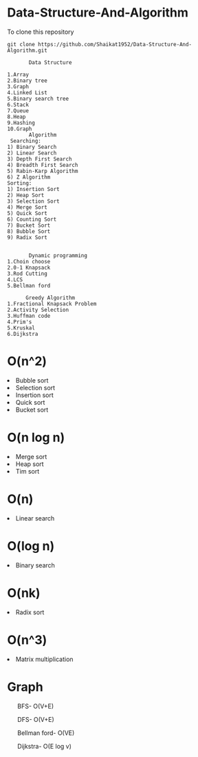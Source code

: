 # Data-Structure-And-Algorithm

To clone this repository
```
git clone https://github.com/Shaikat1952/Data-Structure-And-Algorithm.git
```


```
       Data Structure
       
1.Array
2.Binary tree
3.Graph
4.Linked List
5.Binary search tree
6.Stack
7.Queue
8.Heap
9.Hashing
10.Graph
       Algorithm
 Searching: 
1) Binary Search  
2) Linear Search 
3) Depth First Search  
4) Breadth First Search  
5) Rabin-Karp Algorithm 
6) Z Algorithm 
Sorting: 
1) Insertion Sort 
2) Heap Sort 
3) Selection Sort 
4) Merge Sort 
5) Quick Sort 
6) Counting Sort 
7) Bucket Sort  
8) Bubble Sort  
9) Radix Sort  


       Dynamic programming
1.Choin choose
2.0-1 Knapsack
3.Rod Cutting
4.LCS
5.Bellman ford

      Greedy Algorithm
1.Fractional Knapsack Problem
2.Activity Selection
3.Huffman code
4.Prim's
5.Kruskal
6.Dijkstra
```
<h1>O(n^2)</h1>
<li>Bubble sort<//li>
<li>Selection sort<//li>
<li>Insertion sort<//li>
<li>Quick sort<//li>
<li>Bucket sort<//li>


<h1>O(n log n)</h1>
<li>Merge sort<//li>
<li>Heap sort<//li>
<li>Tim sort<//li>


<h1>O(n)</h1>
<li>Linear search<//li>



<h1>O(log n)</h1>
<li>Binary search<//li>


<h1>O(nk)</h1>
<li>Radix sort<//li>


<h1>O(n^3)</h1>
<li>Matrix multiplication<//li>

<h1>Graph</h1>
<ol>BFS- O(V+E)</ol>
<ol>DFS- O(V+E)</ol>
<ol>Bellman ford- O(VE)</ol>
<ol>Dijkstra- O(E log v)</ol>

